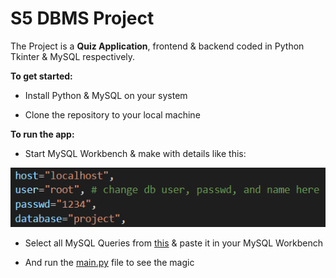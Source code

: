 # S5 DBMS Project
The Project is a **Quiz Application**, frontend & backend coded in Python Tkinter & MySQL respectively. 

**To get started:**

* Install Python & MySQL on your system

* Clone the repository to your local machine 

**To run the app:**

* Start MySQL Workbench & make with details like this:

![db image](images/readme_imgs/db%20image.png)

* Select all MySQL Queries from [this](https://github.com/004Ajay/DBMS-Project/blob/main/database.sql) & paste it in your MySQL Workbench

* And run the [main.py](https://github.com/004Ajay/DBMS-Project/blob/main/main.py) file to see the magic










